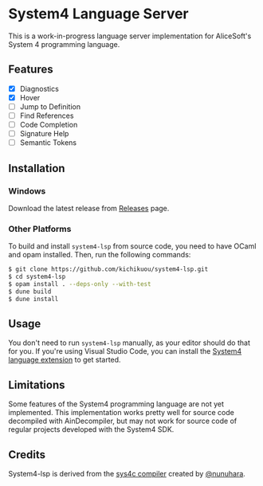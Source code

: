 # System4 Language Server

This is a work-in-progress language server implementation for AliceSoft's
System 4 programming language.

## Features

- [x] Diagnostics
- [x] Hover
- [ ] Jump to Definition
- [ ] Find References
- [ ] Code Completion
- [ ] Signature Help
- [ ] Semantic Tokens

## Installation

### Windows

Download the latest release from [Releases](https://github.com/kichikuou/system4-lsp/releases) page.

### Other Platforms

To build and install `system4-lsp` from source code, you need to have OCaml and
opam installed. Then, run the following commands:

```sh
$ git clone https://github.com/kichikuou/system4-lsp.git
$ cd system4-lsp
$ opam install . --deps-only --with-test
$ dune build
$ dune install
```

## Usage

You don't need to run `system4-lsp` manually, as your editor should do that for
you. If you're using Visual Studio Code, you can install the
[System4 language extension](https://marketplace.visualstudio.com/items?itemName=kichikuou.system4)
to get started.

## Limitations

Some features of the System4 programming language are not yet implemented.
This implementation works pretty well for source code decompiled with
AinDecompiler, but may not work for source code of regular projects developed
with the System4 SDK.

## Credits

System4-lsp is derived from the
[sys4c compiler](https://github.com/nunuhara/sys4c) created by
[@nunuhara](https://github.com/nunuhara).
